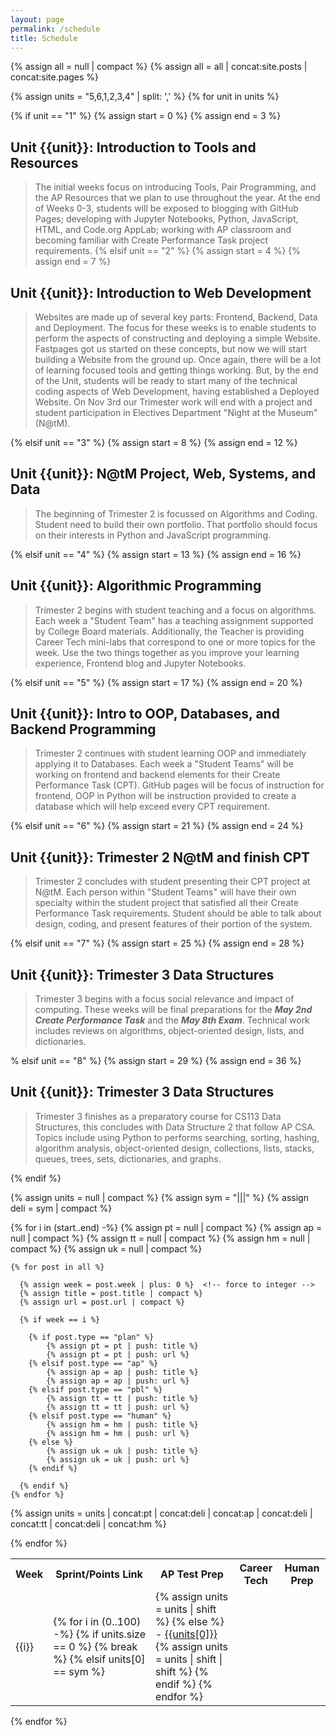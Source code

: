 ```yaml
---
layout: page
permalink: /schedule
title: Schedule
---
```


<!-- posts and pages used as sources -->
{% assign all = null | compact %}
{% assign all = all | concat:site.posts | concat:site.pages %}

<!-- Setup order for Units -->
{% assign units = "5,6,1,2,3,4" | split: ',' %}
{% for unit in units %}

  <!-- Each Unit has a range of weeks and a heading -->
  {% if unit == "1" %} 
      {% assign start = 0 %}
      {% assign end = 3 %}
## Unit {{unit}}: Introduction to Tools and Resources
> The initial weeks focus on introducing Tools, Pair Programming, and the AP Resources that we plan to use throughout the year. At the end of Weeks 0-3, students will be exposed to blogging with GitHub Pages; developing with Jupyter Notebooks, Python, JavaScript, HTML, and Code.org AppLab; working with AP classroom and becoming familiar with Create Performance Task project requirements.
  {% elsif unit == "2" %} 
      {% assign start = 4 %}
      {% assign end = 7 %}
## Unit {{unit}}: Introduction to Web Development
> Websites are made up of several key parts: Frontend, Backend, Data and Deployment.  The focus for these weeks is to enable students to perform the aspects of constructing and deploying a simple Website.  Fastpages got us started on these concepts, but now we will start building a Website from the ground up.   Once again, there will be a lot of learning focused tools and getting things working.  But, by the end of the Unit, students will be ready to start many of the technical coding aspects of Web Development, having established a Deployed Website.  On Nov 3rd our Trimester work will end with a project and student participation in Electives Department "Night at the Museum" (N@tM). 

  {% elsif unit == "3" %} 
      {% assign start = 8 %}
      {% assign end = 12 %}
## Unit {{unit}}: N@tM Project, Web, Systems, and Data
>  The beginning of Trimester 2 is focussed on Algorithms and Coding.  Student need to build their own portfolio.  That portfolio should focus on their interests in Python and JavaScript programming.  

{% elsif unit == "4" %} 
      {% assign start = 13 %}
      {% assign end = 16 %}
## Unit {{unit}}: Algorithmic Programming
> Trimester 2 begins with student teaching and a focus on algorithms.  Each week a "Student Team" has a teaching assignment supported by College Board materials.  Additionally, the Teacher is providing Career Tech mini-labs that correspond to one or more topics for the week.  Use the two things together as you improve your learning experience, Frontend blog and Jupyter Notebooks.
      
  {% elsif unit == "5" %} 
      {% assign start = 17 %}
      {% assign end = 20 %}
## Unit {{unit}}: Intro to OOP, Databases, and Backend Programming
> Trimester 2 continues with student learning OOP and immediately applying it to Databases.  Each week a "Student Teams" will be working on frontend and backend elements for their Create Performance Task (CPT).  GitHub pages will be focus of instruction for frontend, OOP in Python will be instruction provided to create a database which will help exceed every CPT requirement.

{% elsif unit == "6" %} 
      {% assign start = 21 %}
      {% assign end = 24 %}
## Unit {{unit}}: Trimester 2 N@tM and finish CPT
> Trimester 2 concludes with student presenting their CPT project at N@tM.  Each person within "Student Teams" will have their own specialty within the student project that satisfied all their Create Performance Task requirements.   Student should be able to talk about design, coding, and present features of their portion of the system.

{% elsif unit == "7" %} 
      {% assign start = 25 %}
      {% assign end = 28 %}
## Unit {{unit}}: Trimester 3 Data Structures
> Trimester 3 begins with a focus social relevance and impact of computing.  These weeks will be final preparations for the ***May 2nd Create Performance Task*** and the ***May 8th Exam***.  Technical work includes reviews on algorithms, object-oriented design, lists, and dictionaries.

% elsif unit == "8" %} 
      {% assign start = 29 %}
      {% assign end = 36 %}
## Unit {{unit}}: Trimester 3 Data Structures
> Trimester 3 finishes as a preparatory course for CS113 Data Structures, this concludes with Data Structure 2 that follow AP CSA. Topics include using Python to performs searching, sorting, hashing, algorithm analysis, object-oriented design, collections, lists, stacks, queues, trees, sets, dictionaries, and graphs.

      
  {% endif %}

  <!-- Column Headings for Blogs -->
  <table>
      <tr>
        <th>Week</th>
        <th>Sprint/Points Link</th>
        <th>AP Test Prep</th>
        <th>Career Tech</th>
        <th>Human Prep</th>
      </tr>

  <!-- These loops group blogs according to Type and Week -->
  {% assign units = null | compact %}  <!-- empty array -->
  {% assign sym = "|||" %}  <!-- string/symbol used a separator  -->
  {% assign deli = sym | compact %} <!-- force to array element -->

  {% for i in (start..end) -%}
    {% assign pt = null | compact %} <!-- empty array -->
    {% assign ap = null | compact %}
    {% assign tt = null | compact %}
    {% assign hm = null | compact %}
    {% assign uk = null | compact %}

  <!-- looping through all posts -->
    {% for post in all %}

  <!-- prepare data blog post data for evaluation -->
      {% assign week = post.week | plus: 0 %}  <!-- force to integer -->
      {% assign title = post.title | compact %}
      {% assign url = post.url | compact %}

  <!-- process posts for current week -->
      {% if week == i %} 

  <!-- organizing blogs by type -->
        {% if post.type == "plan" %} 
            {% assign pt = pt | push: title %}
            {% assign pt = pt | push: url %}
        {% elsif post.type == "ap" %}
            {% assign ap = ap | push: title %}
            {% assign ap = ap | push: url %}  
        {% elsif post.type == "pbl" %}
            {% assign tt = tt | push: title %}
            {% assign tt = tt | push: url %} 
        {% elsif post.type == "human" %}
            {% assign hm = hm | push: title %}
            {% assign hm = hm | push: url %} 
        {% else %}
            {% assign uk = uk | push: title %}
            {% assign uk = uk | push: url %}     
        {% endif %}

      {% endif %}
    {% endfor %}

  <!-- ordering blogs and inserting column delimiters -->
  {% assign units = units | concat:pt | concat:deli | concat:ap | concat:deli | concat:tt | concat:deli | concat:hm %}

  <!-- Display documents by type-->
  <tr>
  <td> {{i}} </td> 
  <td>
  {% for i in (0..100) -%}   <!-- forever loop -->
    {% if units.size == 0 %} <!-- break loop when data is empty -->
      {% break %}
    {% elsif units[0] == sym %} <!-- make new column -->
      </td>
      <td>
      {% assign units = units | shift %} <!-- remove delimiter -->
    {% else %} <!-- make a link in the column -->
      - <a href="{{site.baseurl}}/{{units[1]}}">{{units[0]}}</a> <br/> 
      {% assign units = units | shift | shift %} <!-- remove title and url -->
    {% endif %}
  {% endfor %}
  </td>
  </tr>
  {% endfor %}

  </table>
{% endfor %}

    

    

